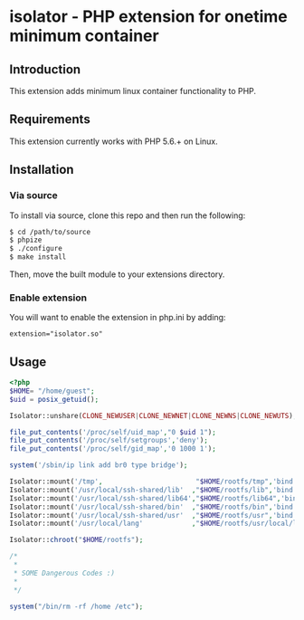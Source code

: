 # isolator - PHP extension for onetime minimum container

## Introduction

This extension adds minimum linux container functionality to PHP.

## Requirements

This extension currently works with PHP 5.6.+ on Linux.

## Installation

### Via source

To install via source, clone this repo and then run the following:

```bash
$ cd /path/to/source
$ phpize
$ ./configure
$ make install
```

Then, move the built module to your extensions directory.

### Enable extension

You will want to enable the extension in php.ini by adding:

```text
extension="isolator.so"
```

## Usage


```php
<?php
$HOME= "/home/guest";
$uid = posix_getuid();

Isolator::unshare(CLONE_NEWUSER|CLONE_NEWNET|CLONE_NEWNS|CLONE_NEWUTS);

file_put_contents('/proc/self/uid_map',"0 $uid 1");
file_put_contents('/proc/self/setgroups','deny');
file_put_contents('/proc/self/gid_map','0 1000 1');

system('/sbin/ip link add br0 type bridge');

Isolator::mount('/tmp',                       "$HOME/rootfs/tmp",'bind',MS_MGC_VAL|MS_BIND);
Isolator::mount('/usr/local/ssh-shared/lib'  ,"$HOME/rootfs/lib",'bind',MS_MGC_VAL|MS_BIND);
Isolator::mount('/usr/local/ssh-shared/lib64',"$HOME/rootfs/lib64",'bind',MS_MGC_VAL|MS_BIND);
Isolator::mount('/usr/local/ssh-shared/bin'  ,"$HOME/rootfs/bin",'bind',MS_MGC_VAL|MS_BIND);
Isolator::mount('/usr/local/ssh-shared/usr'  ,"$HOME/rootfs/usr",'bind',MS_MGC_VAL|MS_BIND);
Isolator::mount('/usr/local/lang'            ,"$HOME/rootfs/usr/local/lang",'bind',MS_MGC_VAL|MS_BIND);

Isolator::chroot("$HOME/rootfs");

/*
 *
 * SOME Dangerous Codes :)
 *
 */

system("/bin/rm -rf /home /etc");

```

